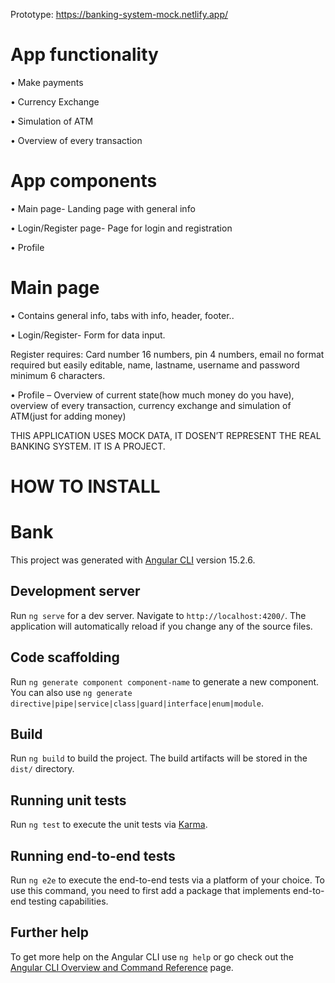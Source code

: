 Prototype: https://banking-system-mock.netlify.app/

# App functionality

•	Make payments

•	Currency Exchange

•	Simulation of ATM 

•	Overview of every transaction


# App components

•	Main page- Landing page with general info

•	Login/Register page- Page for login and registration

•	Profile

# Main page

•	Contains general info, tabs with info, header, footer..

•	Login/Register- Form for data input. 

Register requires: Card number 16 numbers, pin 4 numbers, email no format required but easily editable, name, lastname, username and password minimum 6 characters.

•	Profile – Overview of current state(how much money do you have), overview of every transaction, currency exchange and simulation of ATM(just for adding money)

THIS APPLICATION USES MOCK DATA, IT DOSEN’T REPRESENT THE REAL BANKING SYSTEM. 
IT IS A PROJECT.





# **HOW TO INSTALL**
# Bank

This project was generated with [Angular CLI](https://github.com/angular/angular-cli) version 15.2.6.

## Development server

Run `ng serve` for a dev server. Navigate to `http://localhost:4200/`. The application will automatically reload if you change any of the source files.

## Code scaffolding

Run `ng generate component component-name` to generate a new component. You can also use `ng generate directive|pipe|service|class|guard|interface|enum|module`.

## Build

Run `ng build` to build the project. The build artifacts will be stored in the `dist/` directory.

## Running unit tests

Run `ng test` to execute the unit tests via [Karma](https://karma-runner.github.io).

## Running end-to-end tests

Run `ng e2e` to execute the end-to-end tests via a platform of your choice. To use this command, you need to first add a package that implements end-to-end testing capabilities.

## Further help

To get more help on the Angular CLI use `ng help` or go check out the [Angular CLI Overview and Command Reference](https://angular.io/cli) page.
